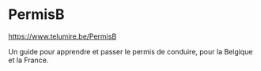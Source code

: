 # PermisB

https://www.telumire.be/PermisB

Un guide pour apprendre et passer le permis de conduire, pour la Belgique et la France.
